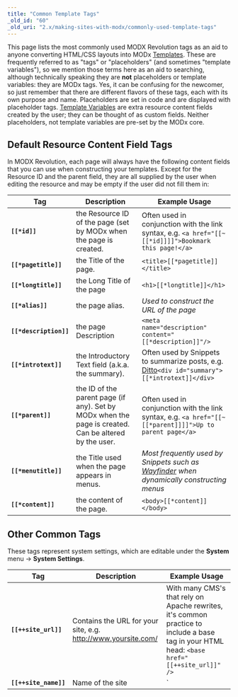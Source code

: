 ```yaml
---
title: "Common Template Tags"
_old_id: "60"
_old_uri: "2.x/making-sites-with-modx/commonly-used-template-tags"
---
```


This page lists the most commonly used MODX Revolution tags as an aid to anyone converting HTML/CSS layouts into MODx [Templates](building-sites/elements/templates "Templates"). These are frequently referred to as "tags" or "placeholders" (and sometimes "template variables"), so we mention those terms here as an aid to searching, although technically speaking they are **not** placeholders or template variables: they are MODx tags. Yes, it can be confusing for the newcomer, so just remember that there are different flavors of these tags, each with its own purpose and name. Placeholders are set in code and are displayed with placeholder tags. [Template Variables](building-sites/elements/template-variables "Template Variables") are extra resource content fields created by the user; they can be thought of as custom fields. Neither placeholders, not template variables are pre-set by the MODx core.

## Default Resource Content Field Tags

 In MODX Revolution, each page will always have the following content fields that you can use when constructing your templates. Except for the Resource ID and the parent field, they are all supplied by the user when editing the resource and may be empty if the user did not fill them in:

| Tag                    | Description                                                                                           | Example Usage                                                                                                                     |
| ---------------------- | ----------------------------------------------------------------------------------------------------- | --------------------------------------------------------------------------------------------------------------------------------- |
| **`[[*id]]`**          | the Resource ID of the page (set by MODx when the page is created.                                    | Often used in conjunction with the link syntax, e.g. `<a href="[[~[[*id]]]]">Bookmark this page!</a>`                             |
| **`[[*pagetitle]]`**   | the Title of the page.                                                                                | `<title>[[*pagetitle]]</title>`                                                                                                   |
| **`[[*longtitle]]`**   | the Long Title of the page                                                                            | `<h1>[[*longtitle]]</h1>`                                                                                                         |
| **`[[*alias]]`**       | the page alias.                                                                                       | _Used to construct the URL of the page_                                                                                           |
| **`[[*description]]`** | the page Description                                                                                  | `<meta name="description" content="[[*description]]"/>`                                                                           |
| **`[[*introtext]]`**   | the Introductory Text field (a.k.a. the summary).                                                     | Often used by Snippets to summarize posts, e.g. [Ditto](/extras/evo/ditto "Ditto")`<div id="summary">[[*introtext]]</div>`        |
| **`[[*parent]]`**      | the ID of the parent page (if any). Set by MODx when the page is created. Can be altered by the user. | Often used in conjunction with the link syntax, e.g. `<a href="[[~[[*parent]]]]">Up to parent page</a>`                           |
| **`[[*menutitle]]`**   | the Title used when the page appears in menus.                                                        | _Most frequently used by Snippets such as_ _[Wayfinder](/extras/evo/wayfinder "Wayfinder")_ _when dynamically constructing menus_ |
| **`[[*content]]`**     | the content of the page.                                                                              | `<body>[[*content]]</body>`                                                                                                       |

## Other Common Tags

 These tags represent system settings, which are editable under the **System** menu -> **System Settings**.

| Tag                           | Description                                                                                                                                                                                                                                                                                                                                                 | Example Usage                                                                                                                                                          |
| ----------------------------- | ----------------------------------------------------------------------------------------------------------------------------------------------------------------------------------------------------------------------------------------------------------------------------------------------------------------------------------------------------------- | ---------------------------------------------------------------------------------------------------------------------------------------------------------------------- |
| **`[[++site_url]]`**          | Contains the URL for your site, e.g. <http://www.yoursite.com/>                                                                                                                                                                                                                                                                                             | With many CMS's that rely on Apache rewrites, it's common practice to include a base tag in your HTML head: `<base href="[[++site_url]]" />`                           |
| **`[[++site_name]]`**         | Name of the site                                                                                                                                                                                                                                                                                                                                            | `<title>[[++site_name]]                                                                                                                      | [[*pagetitle]]</title>` |
| **`[[++site_start]]`**        | Contains the ID of the page designated as your "home" page.                                                                                                                                                                                                                                                                                                 | Often used in conjunction with the link syntax, e.g. `<a id="logo" href="[[~[[++site_start]]]]">Home</a>`                                                              |
| **`[[$chunk]]`**              | This references a chunk by name. Chunks are any bit of reusable content.                                                                                                                                                                                                                                                                                    | Common chunks might be for _header_ or _footer_                                                                                                                        |
| **`[[~link]]`**               | Use this syntax to build links to pages by referencing their unique id (visible in parentheses next to the page's name in the resource tree). These links will not break if pages are moved or renamed. You can change the generated scheme of the link by passing the &scheme parameter (see [link\_tag\_scheme](building-sites/settings/link_tag_scheme)) | `<a id="logo" href="[[~1]]">Home</a>`                                                                                                                                  |
| **`[[%translated_message]]`** | Use lexicon tags to localize messages.                                                                                                                                                                                                                                                                                                                      | `[[!%setting\_emailsender? &topic=`setting` &namespace=`core` &language=`en`]]`                                                                                        |

## All Tags

 As you increase your understanding of how MODx templates work, you'll want to have at your disposal the complete list of available content fields. Here is the complete list of all tags, gleaned from this [blog post](http://modxcms.com/forums/index.php/topic,63481.0/topicseen.html).

| Tag                        | Data Type             | Description                                                                                                                | Example Usage                                                                                                                                        |
| -------------------------- | --------------------- | -------------------------------------------------------------------------------------------------------------------------- | ---------------------------------------------------------------------------------------------------------------------------------------------------- |
| **`[[*alias]]`**           | text                  | Alias                                                                                                                      | Normally, you will use the _id_ to generate the URL, e.g. `<a href="[[~[[*id]]]]">Click Here!</a>`, but this lets you print out the alias parameter. |
| **`[[*cacheable]]`**       | int 0/1               | Cacheable                                                                                                                  |                                                                                                                                                      |
| **`[[*class_key]]`**       | int                   | Class Key of the Resource, e.g. _modDocument_                                                                              |                                                                                                                                                      |
| **`[[*content]]`**         | text                  | Resource Content                                                                                                           |                                                                                                                                                      |
| **`[[*content_type]]`**    | int                   | Content Type                                                                                                               |                                                                                                                                                      |
| **`[[*createdon]]`**       | date                  | Created On date, e.g. _2011-04-14 20:40:50_, often used in conjunction with the _strtotime_ output filter                  | `[[*createdon:strtotime:date=`%a %b %e, %Y`]]` See [Date Formats](building-sites/tag-syntax/date-formats "Date Formats").                            |
| **`[[*createdby]]`**       | int                   | Created By User ID Number                                                                                                  |                                                                                                                                                      |
| **`[[*deleted]]`**         | int 0/1               | Deleted                                                                                                                    |                                                                                                                                                      |
| **`[[*deletedby]]`**       | int                   | Deleted By User ID Number                                                                                                  |                                                                                                                                                      |
| **`[[*deletedon]]`**       | date                  | Date of Deletions                                                                                                          | `[[*deletedon:strtotime:date=`%a %b %e, %Y`]]` See [Date Formats](building-sites/tag-syntax/date-formats "Date Formats").                            |
| **`[[*description]]`**     | text                  | Description                                                                                                                |                                                                                                                                                      |
| **`[[*editedon]]`**        | date                  | Edited On date, e.g. _2011-04-18 09:06:08_                                                                                 | `[[*editedon:strtotime:date=`%a %b %e, %Y`]]` See [Date Formats](building-sites/tag-syntax/date-formats "Date Formats").                             |
| **`[[*editedby]]`**        | int                   | Edited By User ID number                                                                                                   |                                                                                                                                                      |
| **`[[*hidemenu]]`**        | int 0/1               | Hide From Menus; this attribute is read by many Snippets, e.g. WayFinder                                                   |                                                                                                                                                      |
| **`[[*id]]`**              | int                   | Resource ID                                                                                                                | Used frequently to generate links to this page.                                                                                                      |
| **`[[*introtext]]`**       | text                  | Summary                                                                                                                    |                                                                                                                                                      |
| **`[[*isfolder]]`**        | int 0/1               | Container                                                                                                                  |                                                                                                                                                      |
| **`[[*link_attributes]]`** | text                  | Link attributes; these are inserted automatically when you use the `[[~123]]` syntax                                       |                                                                                                                                                      |
| **`[[*longtitle]]`**       | text                  | Long Title                                                                                                                 |                                                                                                                                                      |
| **`[[*menuindex]]`**       | int                   | Menu Index                                                                                                                 |                                                                                                                                                      |
| **`[[*menutitle]]`**       | text                  | Menu Title                                                                                                                 |                                                                                                                                                      |
| **`[[*pagetitle]]`**       | text                  | Page Title                                                                                                                 |                                                                                                                                                      |
| **`[[*parent]]`**          | int                   | Parent Resource                                                                                                            |                                                                                                                                                      |
| **`[[*pub_date]]`**        | date ---Publish Date  |                                                                                                                            |
| **`[[*published]]`**       | int 0/1               | Published                                                                                                                  |                                                                                                                                                      |
| **`[[*publishedby]]`**     | int                   | Published By User ID Number                                                                                                |                                                                                                                                                      |
| **`[[*publishedon]]`**     | date                  | Published On                                                                                                               | `[[*publishedon:strtotime:date=`%a %b %e, %Y`]]` See [Date Formats](building-sites/tag-syntax/date-formats "Date Formats").                          |
| **`[[*richtext]]`**        | int 0/1               | Rich Text                                                                                                                  |
| **`[[*searchable]]`**      | int 0/1               | Searchable                                                                                                                 |                                                                                                                                                      |
| **`[[*template]]`**        | int                   | Template ID number                                                                                                         |                                                                                                                                                      |
| **`[[*unpub_date]]`**      | date – Unpublish Date | `[[*unpub_date:strtotime:date=`%a %b %e, %Y`]]` See [Date Formats](building-sites/tag-syntax/date-formats "Date Formats"). |
| **`[[*uri_override]]`**    | int 0/1               | Freeze URI                                                                                                                 |                                                                                                                                                      |
| **`[[*uri]]`**             | string                | URI                                                                                                                        |                                                                                                                                                      |

 Just to clarify on pub\_date – it's only set when the user sets a future date for publication in the Publish On field. And when the doc is actually published, it's zeroed out.  The publishedon field always contains the most recent date that the resource changed form unpublished to published (or the date a new doc was saved with Publish checked).

## See Also

- [Date Formats](building-sites/tag-syntax/date-formats "Date Formats") : shows how to format date fields.

1. [Resources](building-sites/resources)
2. [Content Types](building-sites/resources/content-types)
3. [Named Anchor](building-sites/integrating-templates/named-anchor)
4. [Static Resource](building-sites/resources/static-resource)
5. [Symlink](building-sites/resources/symlink)
6. [Using Resource Symlinks](building-sites/resources/symlink/using-resource-symlinks)
7. [Weblink](building-sites/resources/weblink)
8. [Templates](building-sites/elements/templates)
9. [Chunks](building-sites/elements/chunks)
10. [Using Snippets](building-sites/elements/snippets)
